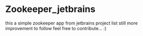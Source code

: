 # Zookeeper_jetbrains
this a simple zookeeper app from jetbrains project list still more improvement to follow feel free to contribute... :) 
